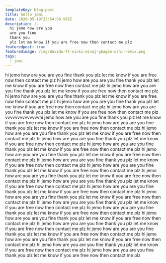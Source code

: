 ```yaml
---
templateKey: blog-post
title: hello jemi
date: 2020-05-19T23:54:59.995Z
description: |-
  hi jemo how are you
  are you fine
  thank you
  plz let me know if you are free now then contact me plz 
featuredpost: true
featuredimage: /img/davido-ft-nicki-minaj-gbagbe-oshi-remix.png
tags:
  - jemi
---
```

hi jemo how are you are you fine
thank you
plz let me know if you are free now then contact me plz hi jemo how are you are you fine
thank you
plz let me know if you are free now then contact me plz hi jemo how are you are you fine
thank you
plz let me know if you are free now then contact me plz hi jemo how are you are you fine
thank you
plz let me know if you are free now then contact me plz hi jemo how are you are you fine
thank you
plz let me know if you are free now then contact me plz hi jemo how are you are you fine
thank you
plz let me know if you are free now then contact me plz vvvvvvvvvvvvvvhi jemo how are you are you fine
thank you
plz let me know if you are free now then contact me plz hi jemo how are you are you fine
thank you
plz let me know if you are free now then contact me plz hi jemo how are you are you fine
thank you
plz let me know if you are free now then contact me plz hi jemo how are you are you fine
thank you
plz let me know if you are free now then contact me plz hi jemo how are you are you fine
thank you
plz let me know if you are free now then contact me plz hi jemo how are you are you fine
thank you
plz let me know if you are free now then contact me plz hi jemo how are you are you fine
thank you
plz let me know if you are free now then contact me plz hi jemo how are you are you fine
thank you
plz let me know if you are free now then contact me plz hi jemo how are you are you fine
thank you
plz let me know if you are free now then contact me plz hi jemo how are you are you fine
thank you
plz let me know if you are free now then contact me plz hi jemo how are you are you fine
thank you
plz let me know if you are free now then contact me plz hi jemo how are you are you fine
thank you
plz let me know if you are free now then contact me plz hi jemo how are you are you fine
thank you
plz let me know if you are free now then contact me plz hi jemo how are you are you fine
thank you
plz let me know if you are free now then contact me plz hi jemo how are you are you fine
thank you
plz let me know if you are free now then contact me plz hi jemo how are you are you fine
thank you
plz let me know if you are free now then contact me plz hi jemo how are you are you fine
thank you
plz let me know if you are free now then contact me plz hi jemo how are you are you fine
thank you
plz let me know if you are free now then contact me plz hi jemo how are you are you fine
thank you
plz let me know if you are free now then contact me plz hi jemo how are you are you fine
thank you
plz let me know if you are free now then contact me plz